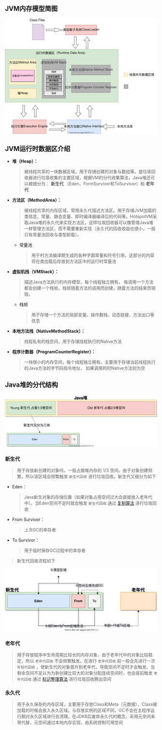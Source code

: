 ## JVM内存模型简图

![JVM结构简图.drawio](JVM内存模型/JVM结构简图.drawio.svg)

## JVM运行时数据区介绍

- **堆（Heap）：**

  > 被线程共享的一块数据区域，用于存储创建的对象与数组等。是垃圾回收器进行垃圾收集的主要区域，根据VM的分代收集算法，Java堆还可以被细分为： **新生代** （Eden、FormSurvivor和ToSurvivor）和 **老年代**
- **方法区（MethodArea）：**
  > 被线程共享的内存区域，常用永久代描述方法区。用于存储JVM加载的类信息、常量、静态变量、即时编译器编译后的代码等。HotspotVM采取Java堆的永久代来实现方法区，这样垃圾回收器可以像管理Java堆一样管理方法区，而不需要重新实现（永久代的回收收益也很小，一般只有常量池回收与类型卸载）。

    - 常量池

      > 用于村方法编译期生成的各种字面常量和符号引用，这部分的内容将在类加载后存放到方法区中的运行时常量池
- **虚拟机栈（VMStack）：**
  > 描述Java方法执行的内存模型，每个线程独立拥有。 每调用一个方法都会创建一个栈帧，栈帧随着方法的调用而创建，随着方法的结束而销毁。

    - 栈帧

      > 用于存储一个方法的局部变量、操作数栈、动态链接、方法出口等信息

- **本地方法栈（NativeMethodStack）：**

  > 线程私有的栈空间，用于存储线程执行的Native方法
- **程序计数器（ProgramCounterRegister）：**

  > 一块很小的内存空间，每个线程独立拥有。主要用于存储当前线程执行的Java方法的字节码指令地址， 如果调用的时Native方法则为空

## Java堆的分代结构

![Java堆的分代结构.svg](JVM内存模型/Java堆分代结构.drawio.svg)

### 新生代

> 用于存放新创建的对象吗，一般占据堆内存的 1/3 空间。由于对象创建频繁，所以该区域会频繁触发 `新生代回收` 进行垃圾回收。新生代又细分为如下

- Eden：

  > Java新生对象的存储位置（如果对象占用空间过大会直接放入老年代中）。当Eden空间不足时就会触发 `新生代回收` 通过 [复制算法](/Java/JVM/GC收集算法及收集器.md?id=复制算法) 进行垃圾回收

- From Survivor：

  > 上次GC的幸存者

- To Survivor：

  > 用于临时保存GC过程中的幸存者

> 新生代回收流程如下

![新生代GC](JVM内存模型/新生代GC.drawio.svg) 

### 老年代

> 用于存放程序中生命周期比较长的内存对象，由于老年代中的对象比较稳定，所以 `老年代回收` 不会频繁触发。在进行 `老年代回收` 前一般会先进行一次 `年轻代回收` ，使新生代的对象晋升到老年代，导致空间不足时才会触发。当剩余空间不足以为为新创建比较大的对象分配连续空间时，也会提前触发 `老年代回收` 通过 [标记整理算法](/Java/JVM/GC收集算法及收集器.md?id=标记整理算法) 进行垃圾回收腾出空间

### 永久代

> 用于永久保存的内存区域，主要用于存放Class和Meta（元数据），Class被加载的时候会放入永久区域。与存放实例的区域不同，GC不会在主程序运行期对永久区域进行去清理。在JDK8后废弃永久代的概念，采用元空间来带代替，元空间通过本地内存实现，由系统控制可用空间
